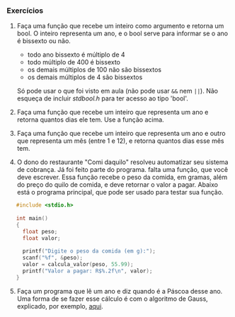 ### Exercícios

1. Faça uma função que recebe um inteiro como argumento e retorna um bool. O inteiro representa um ano, e o bool serve para informar se o ano é bissexto ou não. 
   - todo ano bissexto é múltiplo de 4
   - todo múltiplo de 400 é bissexto
   - os demais múltiplos de 100 não são bissextos
   - os demais múltiplos de 4 são bissextos
   
   Só pode usar o que foi visto em aula (não pode usar `&&` nem `||`).
   Não esqueça de incluir *stdbool.h* para ter acesso ao tipo 'bool'.
   
2. Faça uma função que recebe um inteiro que representa um ano e retorna quantos dias ele tem. Use a função acima.
3. Faça uma função que recebe um inteiro que representa um ano e outro que representa um mês (entre 1 e 12), e retorna quantos dias esse mês tem.
4. O dono do restaurante "Comi daquilo" resolveu automatizar seu sistema de cobrança. Já foi feito parte do programa. falta uma função, que você deve escrever. Essa função recebe o peso da comida, em gramas, além do preço do quilo de comida, e deve retornar o valor a pagar. Abaixo está o programa principal, que pode ser usado para testar sua função.
```c
   #include <stdio.h>
   
   int main()
   {
     float peso;
     float valor;
     
     printf("Digite o peso da comida (em g):");
     scanf("%f", &peso);
     valor = calcula_valor(peso, 55.99);
     printf("Valor a pagar: R$%.2f\n", valor);
   }
```
5. Faça um programa que lê um ano e diz quando é a Páscoa desse ano. Uma forma de se fazer esse cálculo é com o algoritmo de Gauss, explicado, por exemplo, [aqui](https://www.inf.ufrgs.br/~cabral/Pascoa.html).
